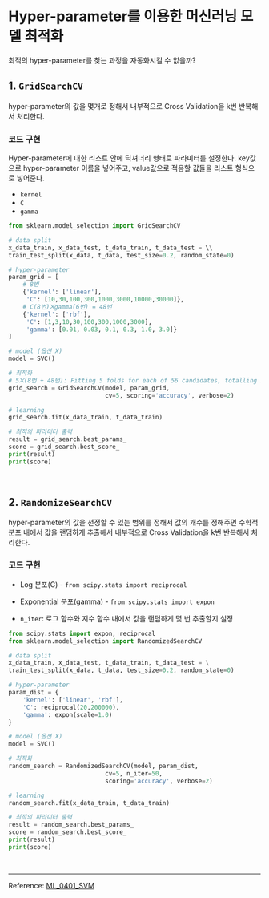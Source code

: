 # Hyper-parameter를 이용한 머신러닝 모델 최적화

최적의 hyper-parameter를 찾는 과정을 자동화시킬 수 없을까?

## 1. `GridSearchCV`

hyper-parameter의 값을 몇개로 정해서 내부적으로 Cross Validation을 k번 반복해서 처리한다.

### 코드 구현

Hyper-parameter에 대한 리스트 안에 딕셔너리 형태로 파라미터를 설정한다. key값으로 hyper-parameter 이름을 넣어주고, value값으로 적용할 값들을 리스트 형식으로 넣어준다.

  - `kernel`
  - `C`
  - `gamma`

  ```python
  from sklearn.model_selection import GridSearchCV
  
  # data split
  x_data_train, x_data_test, t_data_train, t_data_test = \\
  train_test_split(x_data, t_data, test_size=0.2, random_state=0)
  
  # hyper-parameter
  param_grid = [
      # 8번
      {'kernel': ['linear'],
       'C': [10,30,100,300,1000,3000,10000,30000]},
      # C(8번)⨉gamma(6번) = 48번
      {'kernel': ['rbf'],
       'C': [1,3,10,30,100,300,1000,3000],
       'gamma': [0.01, 0.03, 0.1, 0.3, 1.0, 3.0]}
  ]
  
  # model (옵션 X)
  model = SVC() 
  
  # 최적화
  # 5⨉(8번 + 48번): Fitting 5 folds for each of 56 candidates, totalling 280 fits
  grid_search = GridSearchCV(model, param_grid, 
                             cv=5, scoring='accuracy', verbose=2) 
  
  # learning
  grid_search.fit(x_data_train, t_data_train)
  
  # 최적의 파라미터 출력
  result = grid_search.best_params_
  score = grid_search.best_score_
  print(result)
  print(score)
  ```

<br>

## 2. `RandomizeSearchCV`

hyper-parameter의 값을 선정할 수 있는 범위를 정해서 값의 개수를 정해주면 수학적 분포 내에서 값을 랜덤하게 추출해서 내부적으로 Cross Validation을 k번 반복해서 처리한다.

### 코드 구현

- Log 분포(C) - `from scipy.stats import reciprocal`

- Exponential 분포(gamma) - `from scipy.stats import expon`

- `n_iter`: 로그 함수와 지수 함수 내에서 값을 랜덤하게 몇 번 추출할지 설정

```python
from scipy.stats import expon, reciprocal
from sklearn.model_selection import RandomizedSearchCV

# data split
x_data_train, x_data_test, t_data_train, t_data_test = \
train_test_split(x_data, t_data, test_size=0.2, random_state=0)

# hyper-parameter
param_dist = {
    'kernel': ['linear', 'rbf'],
    'C': reciprocal(20,200000),
    'gamma': expon(scale=1.0)
}

# model (옵션 X)
model = SVC() 

# 최적화
random_search = RandomizedSearchCV(model, param_dist, 
                           cv=5, n_iter=50,
                           scoring='accuracy', verbose=2) 

# learning
random_search.fit(x_data_train, t_data_train)

# 최적의 파라미터 출력
result = random_search.best_params_
score = random_search.best_score_
print(result)
print(score)
```

<br>

-----

Reference: [ML_0401_SVM](https://github.com/sammitako/TIL/blob/master/Machine%20Learning/source-code/ML_0401_SVM.ipynb)